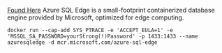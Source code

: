 [Found Here](https://hub.docker.com/_/microsoft-azure-sql-edge)
Azure SQL Edge is a small-footprint containerized database engine provided by Microsoft, optimized for edge computing.

```shell
docker run --cap-add SYS_PTRACE -e 'ACCEPT_EULA=1' -e 'MSSQL_SA_PASSWORD=yourStrong(!)Password' -p 1433:1433 --name azuresqledge -d mcr.microsoft.com/azure-sql-edge
```